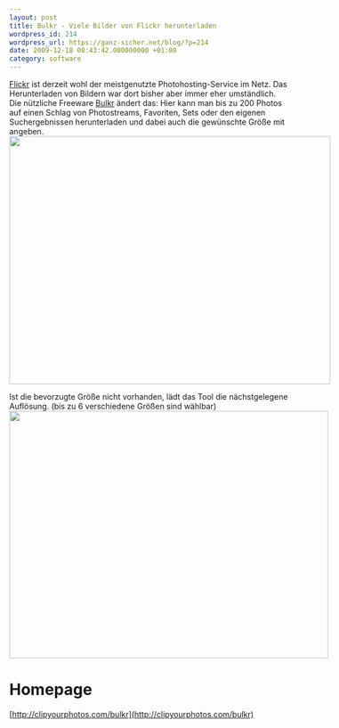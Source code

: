 ```yaml
---
layout: post
title: Bulkr - Viele Bilder von Flickr herunterladen
wordpress_id: 214
wordpress_url: https://ganz-sicher.net/blog/?p=214
date: 2009-12-18 08:43:42.000000000 +01:00
category: software
---
```

[Flickr](http://flickr.com) ist derzeit wohl der meistgenutzte Photohosting-Service im Netz. Das Herunterladen von Bildern war dort bisher aber immer eher umständlich. Die nützliche Freeware <a href="http://clipyourphotos.com/bulkr" target="_blank">Bulkr</a> ändert das: Hier kann man bis zu 200 Photos auf einen Schlag von Photostreams, Favoriten, Sets oder den eigenen Suchergebnissen herunterladen und dabei auch die gewünschte Größe mit angeben.
<img class="borderimg" style="max-width: 800px;" src="{{site.url}}/wp-content/uploads/bulkr_screen1.jpg" alt="" width="577" height="446" />


Ist die bevorzugte Größe nicht vorhanden, lädt das Tool die nächstgelegene Auflösung. (bis zu 6 verschiedene Größen sind wählbar)
<img class="borderimg" style="max-width: 800px;" src="{{site.url}}/wp-content/uploads/bulkr_screen2.jpg" alt="" width="573" height="445" />

Homepage
========
[http://clipyourphotos.com/bulkr](http://clipyourphotos.com/bulkr)
